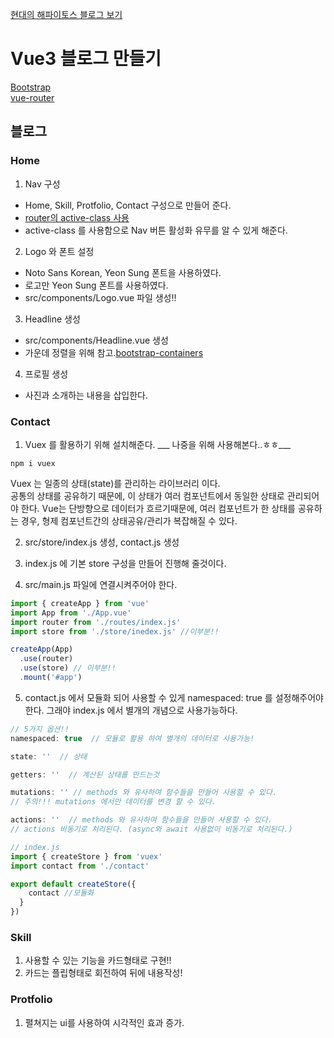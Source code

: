 [현대의 해파이토스 블로그 보기](https://benevolent-biscochitos-46a629.netlify.app)

# Vue3 블로그 만들기
[Bootstrap](https://getbootstrap.com/docs/5.1/components/buttons/)<br>
[vue-router](https://router.vuejs.org/)
## 블로그

### Home

1. Nav 구성<br>
- Home, Skill, Protfolio, Contact 구성으로 만들어 준다.<br>
- [router의 active-class 사용](https://router.vuejs.org/api/#active-class)<br>
- active-class 를 사용함으로 Nav 버튼 활성화 유무를 알 수 있게 해준다.

2. Logo 와 폰트 설정<br>
- Noto Sans Korean, Yeon Sung 폰트을 사용하였다.<br>
- 로고만 Yeon Sung 폰트를 사용하였다.<br>
- src/components/Logo.vue 파일 생성!!

3. Headline 생성
- src/components/Headline.vue 생성
- 가운데 정렬을 위해 참고.[bootstrap-containers](https://getbootstrap.com/docs/5.1/layout/containers/)

4. 프로필 생성
- 사진과 소개하는 내용을 삽입한다.

### Contact

1. Vuex 를 활용하기 위해 설치해준다. ___ 나중을 위해 사용해본다..ㅎㅎ___
```
npm i vuex
```
Vuex 는 일종의 상태(state)를 관리하는 라이브러리 이다.<br>
공통의 상태를 공유하기 때문에, 이 상태가 여러 컴포넌트에서 동일한 상태로 관리되어야 한다. Vue는 단방향으로 데이터가 흐르기때문에, 여러 컴포넌트가 한 상태를 공유하는 경우, 형제 컴포넌트간의 상태공유/관리가 복잡해질 수 있다.<br>

2. src/store/index.js 생성, contact.js 생성

3. index.js 에 기본 store 구성을 만들어 진행해 줄것이다.

4. src/main.js 파일에 연결시켜주어야 한다.
```js
import { createApp } from 'vue'
import App from './App.vue'
import router from './routes/index.js'
import store from './store/inedex.js' //이부분!!

createApp(App)
  .use(router)
  .use(store) // 이부분!!
  .mount('#app')
```

5. contact.js 에서 모듈화 되어 사용할 수 있게 namespaced: true 를 설정해주어야 한다. 그래야 index.js 에서 별개의 개념으로 사용가능하다.<br>
```js
// 5가지 옵션!!
namespaced: true  // 모듈로 활용 하여 별개의 데이터로 사용가능!

state: ''  // 상태

getters: ''  // 계산된 상태를 만드는것

mutations: '' // methods 와 유사하여 함수들을 만들어 사용할 수 있다.
// 주의!!! mutations 에서만 데이터를 변경 할 수 있다.

actions: ''  // methods 와 유사하여 함수들을 만들어 사용할 수 있다.
// actions 비동기로 처리된다. (async와 await 사용없이 비동기로 처리된다.)

```
```js
// index.js
import { createStore } from 'vuex'
import contact from './contact'

export default createStore({ 
    contact //모듈화
  }
})
```
### Skill
1. 사용할 수 있는 기능을 카드형태로 구현!!
2. 카드는 플립형태로 회전하여 뒤에 내용작성!

### Protfolio

1. 펼쳐지는 ui를 사용하여 시각적인 효과 증가.
